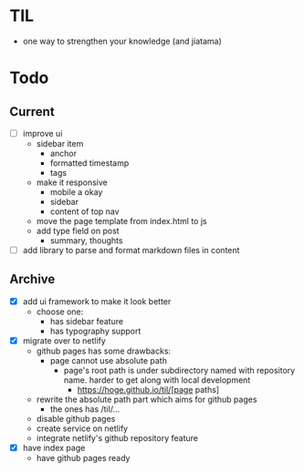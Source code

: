 # TIL
- one way to strengthen your knowledge (and jiatama)

# Todo
## Current
- [ ] improve ui
  - sidebar item
    - anchor
    - formatted timestamp
    - tags
  - make it responsive
    - mobile a okay
    - sidebar
    - content of top nav
  - move the page template from index.html to js
  - add type field on post
    - summary, thoughts
- [ ] add library to parse and format markdown files in content

## Archive
- [x] add ui framework to make it look better
  - choose one:
    - has sidebar feature
    - has typography support
- [x] migrate over to netlify
  - github pages has some drawbacks:
    - page cannot use absolute path
      - page's root path is under subdirectory named with repository name. harder to get along with local development
        - https://hoge.github.io/til/[page paths]
  - rewrite the absolute path part which aims for github pages
    - the ones has /til/...
  - disable github pages
  - create service on netlify
  - integrate netlify's github repository feature
- [x] have index page
  - have github pages ready

